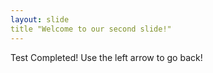```yaml
---
layout: slide
title "Welcome to our second slide!"
---
```

Test Completed!
Use the left arrow to go back!

